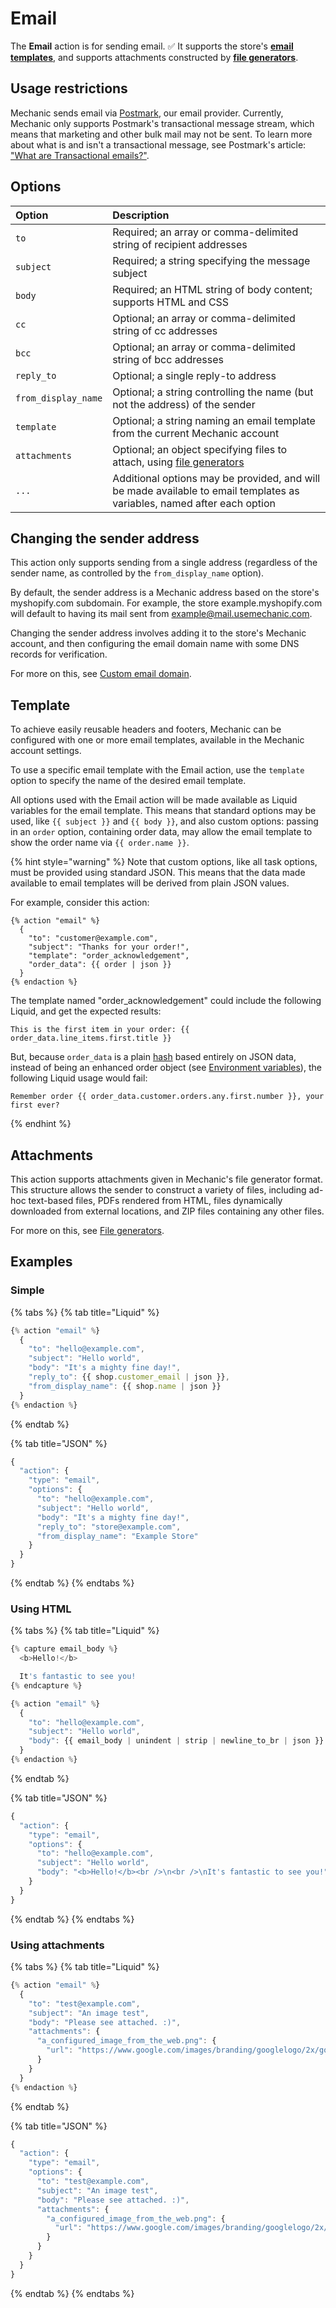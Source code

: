 # Email

The **Email** action is for sending email. ✅ It supports the store's [**email templates**](../../../advanced-topics/email-templates.md), and supports attachments constructed by [**file generators**](../file-generators/).

## Usage restrictions

Mechanic sends email via [Postmark](https://postmarkapp.com/), our email provider. Currently, Mechanic only supports Postmark's transactional message stream, which means that marketing and other bulk mail may not be sent. To learn more about what is and isn't a transactional message, see Postmark's article: ["What are Transactional emails?"](https://postmarkapp.com/support/article/804-what-are-transactional-emails).

## Options

| Option | Description |
| :--- | :--- |
| `to` | Required; an array or comma-delimited string of recipient addresses |
| `subject` | Required; a string specifying the message subject |
| `body` | Required; an HTML string of body content; supports HTML and CSS |
| `cc` | Optional; an array or comma-delimited string of cc addresses |
| `bcc` | Optional; an array or comma-delimited string of bcc addresses |
| `reply_to` | Optional; a single reply-to address |
| `from_display_name` | Optional; a string controlling the name \(but not the address\) of the sender |
| `template` | Optional; a string naming an email template from the current Mechanic account |
| `attachments` | Optional; an object specifying files to attach, using [file generators](../file-generators/) |
| `...` | Additional options may be provided, and will be made available to email templates as variables, named after each option |

## Changing the sender address

This action only supports sending from a single address \(regardless of the sender name, as controlled by the `from_display_name` option\).

By default, the sender address is a Mechanic address based on the store's myshopify.com subdomain. For example, the store example.myshopify.com will default to having its mail sent from example@mail.usemechanic.com.

Changing the sender address involves adding it to the store's Mechanic account, and then configuring the email domain name with some DNS records for verification.

For more on this, see [Custom email domain](../../../advanced-topics/custom-email-domain.md).

## Template

To achieve easily reusable headers and footers, Mechanic can be configured with one or more email templates, available in the Mechanic account settings.

To use a specific email template with the Email action, use the `template` option to specify the name of the desired email template.

All options used with the Email action will be made available as Liquid variables for the email template. This means that standard options may be used, like `{{ subject }}` and `{{ body }}`, and also custom options: passing in an `order` option, containing order data, may allow the email template to show the order name via `{{ order.name }}`.

{% hint style="warning" %}
Note that custom options, like all task options, must be provided using standard JSON. This means that the data made available to email templates will be derived from plain JSON values.

For example, consider this action:

```text
{% action "email" %}
  {
    "to": "customer@example.com",
    "subject": "Thanks for your order!",
    "template": "order_acknowledgement",
    "order_data": {{ order | json }}
  }
{% endaction %}
```

The template named "order\_acknowledgement" could include the following Liquid, and get the expected results:

```text
This is the first item in your order: {{ order_data.line_items.first.title }}
```

But, because `order_data` is a plain [hash](../../../liquid/mechanic/keyword-literals/hash.md) based entirely on JSON data, instead of being an enhanced order object \(see [Environment variables](../../tasks/code/environment-variables.md)\), the following Liquid usage would fail:

```text
Remember order {{ order_data.customer.orders.any.first.number }}, your first ever?
```
{% endhint %}

## Attachments

This action supports attachments given in Mechanic's file generator format. This structure allows the sender to construct a variety of files, including ad-hoc text-based files, PDFs rendered from HTML, files dynamically downloaded from external locations, and ZIP files containing any other files.

For more on this, see [File generators](../file-generators/).

## Examples

### Simple

{% tabs %}
{% tab title="Liquid" %}
```javascript
{% action "email" %}
  {
    "to": "hello@example.com",
    "subject": "Hello world",
    "body": "It's a mighty fine day!",
    "reply_to": {{ shop.customer_email | json }},
    "from_display_name": {{ shop.name | json }}
  }
{% endaction %}
```
{% endtab %}

{% tab title="JSON" %}
```javascript
{
  "action": {
    "type": "email",
    "options": {
      "to": "hello@example.com",
      "subject": "Hello world",
      "body": "It's a mighty fine day!",
      "reply_to": "store@example.com",
      "from_display_name": "Example Store"
    }
  }
}
```
{% endtab %}
{% endtabs %}

### Using HTML

{% tabs %}
{% tab title="Liquid" %}
```javascript
{% capture email_body %}
  <b>Hello!</b>

  It's fantastic to see you!
{% endcapture %}

{% action "email" %}
  {
    "to": "hello@example.com",
    "subject": "Hello world",
    "body": {{ email_body | unindent | strip | newline_to_br | json }}
  }
{% endaction %}
```
{% endtab %}

{% tab title="JSON" %}
```javascript
{
  "action": {
    "type": "email",
    "options": {
      "to": "hello@example.com",
      "subject": "Hello world",
      "body": "<b>Hello!</b><br />\n<br />\nIt's fantastic to see you!"
    }
  }
}
```
{% endtab %}
{% endtabs %}

### Using attachments

{% tabs %}
{% tab title="Liquid" %}
```javascript
{% action "email" %}
  {
    "to": "test@example.com",
    "subject": "An image test",
    "body": "Please see attached. :)",
    "attachments": {
      "a_configured_image_from_the_web.png": {
        "url": "https://www.google.com/images/branding/googlelogo/2x/googlelogo_color_272x92dp.png"
      }
    }
  }
{% endaction %}
```
{% endtab %}

{% tab title="JSON" %}
```javascript
{
  "action": {
    "type": "email",
    "options": {
      "to": "test@example.com",
      "subject": "An image test",
      "body": "Please see attached. :)",
      "attachments": {
        "a_configured_image_from_the_web.png": {
          "url": "https://www.google.com/images/branding/googlelogo/2x/googlelogo_color_272x92dp.png"
        }
      }
    }
  }
}

```
{% endtab %}
{% endtabs %}

### 

